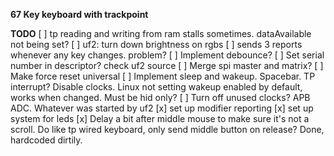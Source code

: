 __67 Key keyboard with trackpoint__


__TODO__
[ ] tp reading and writing from ram stalls sometimes. dataAvailable not being set?
[ ] uf2: turn down brightness on rgbs
[ ] sends 3 reports whenever any key changes. problem?
[ ] Implement debounce?
[ ] Set serial number in descriptor? check uf2 source
[ ] Merge spi master and matrix?
[ ] Make force reset universal
[ ] Implement sleep and wakeup. Spacebar. TP interrupt? Disable clocks. Linux not setting wakeup enabled by default, works when changed. Must be hid only?
[ ] Turn off unused clocks? APB ADC. Whatever was started by uf2
[x] set up modifier reporting
[x] set up system for leds
[x] Delay a bit after middle mouse to make sure it's not a scroll. Do like tp wired keyboard, only send middle button on release? Done, hardcoded dirtily. 
